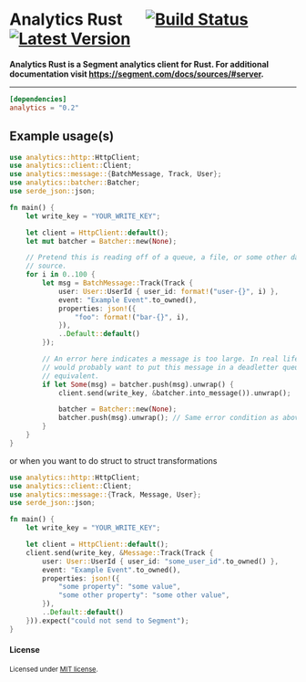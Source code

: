 # Analytics Rust &emsp; [![Build Status]][circleci] [![Latest Version]][crates.io]


[Build Status]: https://circleci.com/gh/segmentio/analytics-rust.svg?style=badge
[circleci]: https://circleci.com/gh/segmentio/analytics-rust
[Latest Version]: https://img.shields.io/crates/v/analytics.svg
[crates.io]: https://crates.io/crates/analytics

**Analytics Rust is a Segment analytics client for Rust. For additional documentation visit https://segment.com/docs/sources/#server.**

---

```toml
[dependencies]
analytics = "0.2"
```

## Example usage(s)
```rust
use analytics::http::HttpClient;
use analytics::client::Client;
use analytics::message::{BatchMessage, Track, User};
use analytics::batcher::Batcher;
use serde_json::json;

fn main() {
    let write_key = "YOUR_WRITE_KEY";

    let client = HttpClient::default();
    let mut batcher = Batcher::new(None);

    // Pretend this is reading off of a queue, a file, or some other data
    // source.
    for i in 0..100 {
        let msg = BatchMessage::Track(Track {
            user: User::UserId { user_id: format!("user-{}", i) },
            event: "Example Event".to_owned(),
            properties: json!({
                "foo": format!("bar-{}", i),
            }),
            ..Default::default()
        });

        // An error here indicates a message is too large. In real life, you
        // would probably want to put this message in a deadletter queue or some
        // equivalent.
        if let Some(msg) = batcher.push(msg).unwrap() {
            client.send(write_key, &batcher.into_message()).unwrap();

            batcher = Batcher::new(None);
            batcher.push(msg).unwrap(); // Same error condition as above.
        }
    }
}
```

or when you want to do struct to struct transformations

```rust
use analytics::http::HttpClient;
use analytics::client::Client;
use analytics::message::{Track, Message, User};
use serde_json::json;

fn main() {
    let write_key = "YOUR_WRITE_KEY";

    let client = HttpClient::default();
    client.send(write_key, &Message::Track(Track {
        user: User::UserId { user_id: "some_user_id".to_owned() },
        event: "Example Event".to_owned(),
        properties: json!({
            "some property": "some value",
            "some other property": "some other value",
        }),
        ..Default::default()
    })).expect("could not send to Segment");
}

```

#### License

<sup>
Licensed under <a href="LICENSE">MIT license</a>.
</sup>
